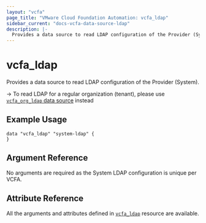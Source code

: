 ```yaml
---
layout: "vcfa"
page_title: "VMware Cloud Foundation Automation: vcfa_ldap"
sidebar_current: "docs-vcfa-data-source-ldap"
description: |-
  Provides a data source to read LDAP configuration of the Provider (System).
---
```


# vcfa\_ldap

Provides a data source to read LDAP configuration of the Provider (System).

-> To read LDAP for a regular organization (tenant), please use [`vcfa_org_ldap` data source](/providers/vmware/vcfa/latest/docs/data-sources/org_ldap) instead

## Example Usage

```hcl
data "vcfa_ldap" "system-ldap" {
}
```

## Argument Reference

No arguments are required as the System LDAP configuration is unique per VCFA.

## Attribute Reference

All the arguments and attributes defined in
[`vcfa_ldap`](/providers/vmware/vcfa/latest/docs/resources/ldap) resource are available.
